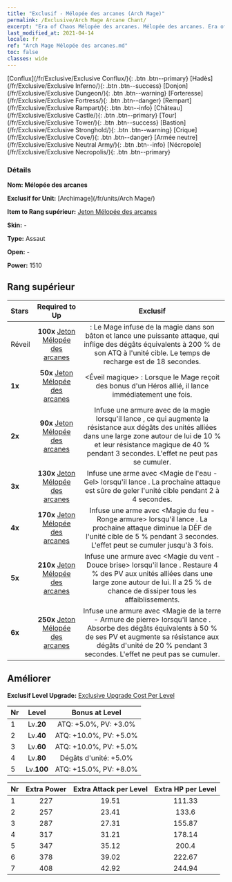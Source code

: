 ```yaml
---
title: "Exclusif - Mélopée des arcanes (Arch Mage)"
permalink: /Exclusive/Arch Mage Arcane Chant/
excerpt: "Era of Chaos Mélopée des arcanes. Mélopée des arcanes. Era of Chaos Exclusif Mélopée des arcanes. Archimage Exclusif."
last_modified_at: 2021-04-14
locale: fr
ref: "Arch Mage Mélopée des arcanes.md"
toc: false
classes: wide
---
```

 [Conflux](/fr/Exclusive/Exclusive Conflux/){: .btn .btn--primary} [Hadès](/fr/Exclusive/Exclusive Inferno/){: .btn .btn--success} [Donjon](/fr/Exclusive/Exclusive Dungeon/){: .btn .btn--warning} [Forteresse](/fr/Exclusive/Exclusive Fortress/){: .btn .btn--danger} [Rempart](/fr/Exclusive/Exclusive Rampart/){: .btn .btn--info} [Château](/fr/Exclusive/Exclusive Castle/){: .btn .btn--primary} [Tour](/fr/Exclusive/Exclusive Tower/){: .btn .btn--success} [Bastion](/fr/Exclusive/Exclusive Stronghold/){: .btn .btn--warning} [Crique](/fr/Exclusive/Exclusive Cove/){: .btn .btn--danger} [Armée neutre](/fr/Exclusive/Exclusive Neutral Army/){: .btn .btn--info} [Nécropole](/fr/Exclusive/Exclusive Necropolis/){: .btn .btn--primary} 

### Détails
 **Nom: Mélopée des arcanes** 

 **Exclusif for Unit:** [Archimage](/fr/units/Arch Mage/) 

 **Item to Rang supérieur:** [Jeton Mélopée des arcanes](/fr/Items/con_915/)

 **Skin:** -

 **Type:** Assaut

 **Open:** -

 **Power:** 1510

## Rang supérieur

  |     Stars    |  Required to Up | Exclusif |
  |:-------------|:---------------:|:---------------:|
  |  Réveil  | **100x** [Jeton Mélopée des arcanes](/fr/Items/con_915/) | <Infusion de magie> : Le Mage infuse de la magie dans son bâton et lance une puissante attaque, qui inflige des dégâts équivalents à 200 % de son ATQ à l'unité cible. Le temps de recharge est de 18 secondes. |
  | **1x** <i class="fas fa-star"/> | **50x** [Jeton Mélopée des arcanes](/fr/Items/con_915/) | <Éveil magique> : Lorsque le Mage reçoit des bonus d'un Héros allié, il lance immédiatement <Infusion de magie> une fois. |
  | **2x** <i class="fas fa-star"/> | **90x** [Jeton Mélopée des arcanes](/fr/Items/con_915/) | Infuse une armure avec de la magie lorsqu'il lance <Infusion de magie>, ce qui augmente la résistance aux dégâts des unités alliées dans une large zone autour de lui de 10 % et leur résistance magique de 40 % pendant 3 secondes. L'effet ne peut pas se cumuler. |
  | **3x** <i class="fas fa-star"/> | **130x** [Jeton Mélopée des arcanes](/fr/Items/con_915/) | Infuse une arme avec <Magie de l'eau - Gel> lorsqu'il lance <Infusion de magie>. La prochaine attaque est sûre de geler l'unité cible pendant 2 à 4 secondes. |
  | **4x** <i class="fas fa-star"/> | **170x** [Jeton Mélopée des arcanes](/fr/Items/con_915/) | Infuse une arme avec <Magie du feu - Ronge armure> lorsqu'il lance <Infusion de magie>. La prochaine attaque diminue la DÉF de l'unité cible de 5 % pendant 3 secondes. L'effet peut se cumuler jusqu'à 3 fois. |
  | **5x** <i class="fas fa-star"/> | **210x** [Jeton Mélopée des arcanes](/fr/Items/con_915/) | Infuse une armure avec <Magie du vent - Douce brise> lorsqu'il lance <Infusion de magie>. Restaure 4 % des PV aux unités alliées dans une large zone autour de lui. Il a 25 % de chance de dissiper tous les affaiblissements. |
  | **6x** <i class="fas fa-star"/> | **250x** [Jeton Mélopée des arcanes](/fr/Items/con_915/) | Infuse une armure avec <Magie de la terre - Armure de pierre> lorsqu'il lance <Infusion de magie>. Absorbe des dégâts équivalents à 50 % de ses PV et augmente sa résistance aux dégâts d'unité de 20 % pendant 3 secondes. L'effet ne peut pas se cumuler. |


## Améliorer
 **Exclusif Level Upgrade:** [Exclusive Upgrade Cost Per Level](/Exclusive/ExclusiveUpgradeCostPerLevel/)

  |  Nr  |   Level  | Bonus at Level |
  |:-----|:--------:|:--------------:|
  | 1 | Lv.**20** | ATQ: +5.0%, PV: +3.0% |
  | 2 | Lv.**40** | ATQ: +10.0%, PV: +5.0% |
  | 3 | Lv.**60** | ATQ: +10.0%, PV: +5.0% |
  | 4 | Lv.**80** | Dégâts d'unité: +5.0% |
  | 5 | Lv.**100** | ATQ: +15.0%, PV: +8.0% |


  |  Nr  |  Extra Power | Extra Attack per Level | Extra HP per Level |
  |:-----|:--------:|:--------:|:--------:|
  | 1 | 227 | 19.51 | 111.33 |
  | 2 | 257 | 23.41 | 133.6 |
  | 3 | 287 | 27.31 | 155.87 |
  | 4 | 317 | 31.21 | 178.14 |
  | 5 | 347 | 35.12 | 200.4 |
  | 6 | 378 | 39.02 | 222.67 |
  | 7 | 408 | 42.92 | 244.94 |


